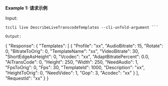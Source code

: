 **Example 1: 请求示例**



Input: 

```
tccli live DescribeLiveTranscodeTemplates --cli-unfold-argument ```

Output: 
```
{
    "Response": {
        "Templates": [
            {
                "Profile": "xx",
                "AudioBitrate": 15,
                "Rotate": 0,
                "BitrateToOrig": 0,
                "TemplateName": "xx",
                "VideoBitrate": 30,
                "ShortEdgeAsHeight": 0,
                "Vcodec": "xx",
                "AdaptBitratePercent": 0.0,
                "AiTransCode": 0,
                "Height": 250,
                "Width": 250,
                "NeedAudio": 1,
                "FpsToOrig": 0,
                "Fps": 30,
                "TemplateId": 1000,
                "Description": "xx",
                "HeightToOrig": 0,
                "NeedVideo": 1,
                "Gop": 3,
                "Acodec": "xx"
            }
        ],
        "RequestId": "xx"
    }
}
```


